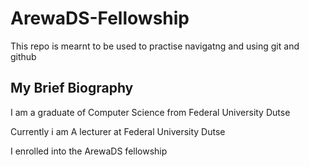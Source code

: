 # ArewaDS-Fellowship
This repo is mearnt to be used to practise navigatng and using git and github
## My Brief Biography
I am a graduate of Computer Science from Federal University Dutse

Currently i am A lecturer at Federal University Dutse

I enrolled into the ArewaDS fellowship
